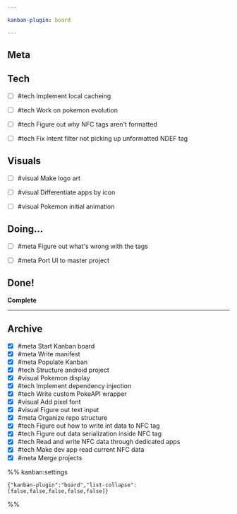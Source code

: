 ```yaml
---

kanban-plugin: board

---
```


## Meta



## Tech

- [ ] #tech Implement local cacheing
- [ ] #tech Work on pokemon evolution
- [ ] #tech Figure out why NFC tags aren't formatted
- [ ] #tech Fix intent filter not picking up unformatted NDEF tag


## Visuals

- [ ] #visual Make logo art
- [ ] #visual Differentiate apps by icon
- [ ] #visual Pokemon initial animation


## Doing...

- [ ] #meta Figure out what's wrong with the tags
- [ ] #meta Port UI to master project


## Done!

**Complete**


***

## Archive

- [x] #meta Start Kanban board
- [x] #meta Write manifest
- [x] #meta Populate Kanban
- [x] #tech Structure android project
- [x] #visual Pokemon display
- [x] #tech Implement dependency injection
- [x] #tech Write custom PokeAPI wrapper
- [x] #visual Add pixel font
- [x] #visual Figure out text input
- [x] #meta Organize repo structure
- [x] #tech Figure out how to write int data to NFC tag
- [x] #tech Figure out data serialization inside NFC tag
- [x] #tech Read and write NFC data through dedicated apps
- [x] #tech Make dev app read current NFC data
- [x] #meta Merge projects

%% kanban:settings
```
{"kanban-plugin":"board","list-collapse":[false,false,false,false,false]}
```
%%
